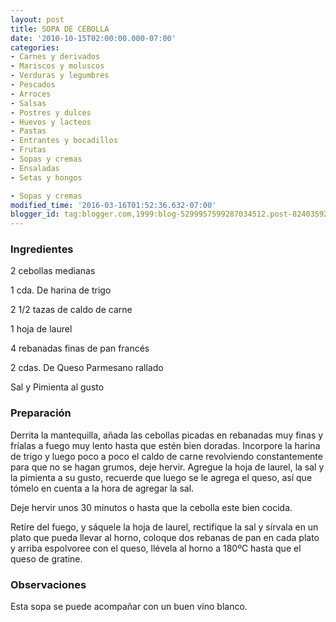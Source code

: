 ```yaml
---
layout: post
title: SOPA DE CEBOLLA
date: '2010-10-15T02:00:00.000-07:00'
categories:
- Carnes y derivados
- Mariscos y moluscos
- Verduras y legumbres
- Pescados
- Arroces
- Salsas
- Postres y dulces
- Huevos y lacteos
- Pastas
- Entrantes y bocadillos
- Frutas
- Sopas y cremas
- Ensaladas
- Setas y hongos

- Sopas y cremas
modified_time: '2016-03-16T01:52:36.632-07:00'
blogger_id: tag:blogger.com,1999:blog-5299957599287034512.post-8240359224663676422
---
```


<h3>Ingredientes</h3>

2 cebollas medianas

1 cda. De harina de trigo

2 1/2 tazas de caldo de carne

1 hoja de laurel

4 rebanadas finas de pan francés

2 cdas. De Queso Parmesano rallado

Sal y Pimienta al gusto

<h3>Preparación</h3>

Derrita la mantequilla, añada las cebollas picadas en rebanadas muy finas y fríalas a fuego muy lento hasta que estén bien doradas. Incorpore la harina de trigo y luego poco a poco el caldo de carne revolviendo constantemente para que no se hagan grumos, deje hervir. Agregue la hoja de laurel, la sal y la pimienta a su gusto, recuerde que luego se le agrega el queso, así que tómelo en cuenta a la hora de agregar la sal.

Deje hervir unos 30 minutos o hasta que la cebolla este bien cocida.

Retire del fuego, y sáquele la hoja de laurel, rectifique la sal y sírvala en un plato que pueda llevar al horno, coloque dos rebanas de pan en cada plato y arriba espolvoree con el queso, llévela al horno a 180&ordm;C hasta que el queso de gratine.

<h3>Observaciones</h3>

Esta sopa se puede acompañar con un buen vino blanco.

